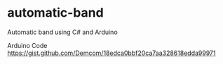 # automatic-band
Automatic band using C# and Arduino

Arduino Code
https://gist.github.com/Demcom/18edca0bbf20ca7aa328618edda99971
